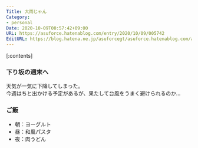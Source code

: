 ```yaml
---
Title: 大雨じゃん
Category:
- personal
Date: 2020-10-09T00:57:42+09:00
URL: https://asuforce.hatenablog.com/entry/2020/10/09/005742
EditURL: https://blog.hatena.ne.jp/asuforcegt/asuforce.hatenablog.com/atom/entry/26006613638281876
---
```


[:contents]

###  下り坂の週末へ

天気が一気に下降してしまった。  
今週はちと出かける予定があるが、果たして台風をうまく避けられるのか...

### ご飯

- 朝：ヨーグルト
- 昼：和風パスタ
- 夜：肉うどん
